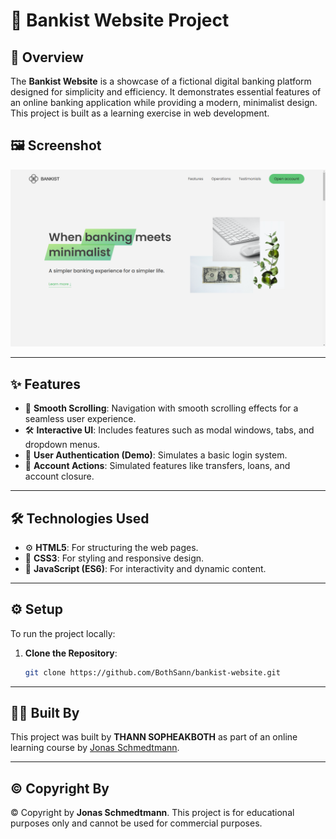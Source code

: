 # 🌟 Bankist Website Project

## 📝 Overview

The **Bankist Website** is a showcase of a fictional digital banking platform designed for simplicity and efficiency. It demonstrates essential features of an online banking application while providing a modern, minimalist design. This project is built as a learning exercise in web development.

## 🖼️ Screenshot

![Screenshot](screenshot.PNG)

---

## ✨ Features

- 🧭 **Smooth Scrolling**: Navigation with smooth scrolling effects for a seamless user experience.
- 🛠️ **Interactive UI**: Includes features such as modal windows, tabs, and dropdown menus.
- 🔑 **User Authentication (Demo)**: Simulates a basic login system.
- 💸 **Account Actions**: Simulated features like transfers, loans, and account closure.

---

## 🛠️ Technologies Used

- ⚙️ **HTML5**: For structuring the web pages.
- 🎨 **CSS3**: For styling and responsive design.
- 🧩 **JavaScript (ES6)**: For interactivity and dynamic content.

---

## ⚙️ Setup

To run the project locally:

1. **Clone the Repository**:
   ```bash
   git clone https://github.com/BothSann/bankist-website.git

---

## 👨‍💻 Built By

This project was built by **THANN SOPHEAKBOTH** as part of an online learning course by [Jonas Schmedtmann](https://codingheroes.io/).

---

## ©️ Copyright By

© Copyright by **Jonas Schmedtmann**. This project is for educational purposes only and cannot be used for commercial purposes.
